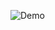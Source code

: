 ![Demo](https://raw.githubusercontent.com/Enteleform/-SCRIPTS-/master/Processing/(%20Utilities%20)/HexToRGB/Demo.png)
